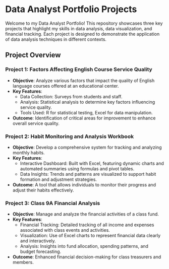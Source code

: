 # Data Analyst Portfolio Projects

Welcome to my Data Analyst Portfolio! This repository showcases three key projects that highlight my skills in data analysis, data visualization, and financial tracking. Each project is designed to demonstrate the application of data analysis techniques in different contexts.

## Project Overview

### Project 1: Factors Affecting English Course Service Quality

- **Objective**: Analyze various factors that impact the quality of English language courses offered at an educational center.
- **Key Features**:
  - Data Collection: Surveys from students and staff.
  - Analysis: Statistical analysis to determine key factors influencing service quality.
  - Tools Used: R for statistical testing, Excel for data manipulation.
- **Outcome**: Identification of critical areas for improvement to enhance overall service quality.

### Project 2: Habit Monitoring and Analysis Workbook

- **Objective**: Develop a comprehensive system for tracking and analyzing monthly habits.
- **Key Features**:
  - Interactive Dashboard: Built with Excel, featuring dynamic charts and automated summaries using formulas and pivot tables.
  - Data Insights: Trends and patterns are visualized to support habit formation and adjustment strategies.
- **Outcome**: A tool that allows individuals to monitor their progress and adjust their habits effectively.

### Project 3: Class 9A Financial Analysis

- **Objective**: Manage and analyze the financial activities of a class fund.
- **Key Features**:
  - Financial Tracking: Detailed tracking of all income and expenses associated with class events and activities.
  - Visualization: Use of Excel charts to represent financial data clearly and interactively.
  - Analysis: Insights into fund allocation, spending patterns, and budget forecasting.
- **Outcome**: Enhanced financial decision-making for class treasurers and members.


